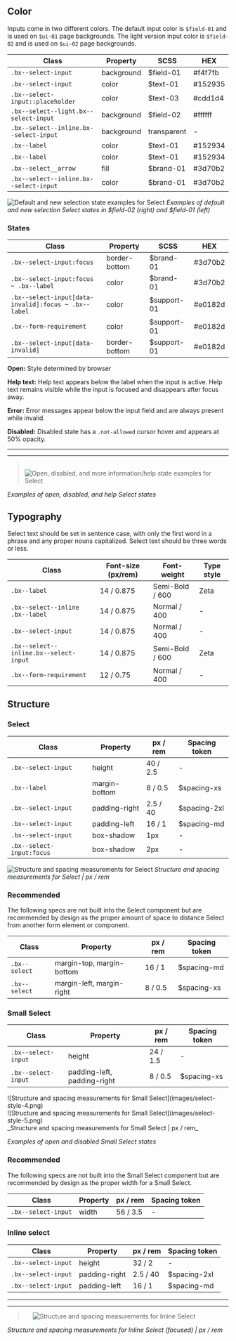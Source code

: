 ## Color

Inputs come in two different colors. The default input color is `$field-01` and is used on `$ui-01` page backgrounds. The light version input color is `$field-02` and is used on `$ui-02` page backgrounds.

| Class                                 | Property     | SCSS          | HEX     |
|---------------------------------------|--------------|---------------|---------|
|`.bx--select-input`                    | background   | $field-01     | #f4f7fb |
|`.bx--select-input`                    | color        | $text-01      | #152935 |
|`.bx--select-input::placeholder`       | color        | $text-03      | #cdd1d4 |
|`.bx--select--light.bx--select-input`  | background   | $field-02     | #ffffff |
|`.bx--select--inline.bx--select-input` | background   | transparent   | -       |
|`.bx--label`                           | color        | $text-01      | #152934 |
|`.bx--label`                           | color        | $text-01      | #152934 |
|`.bx--select__arrow`                   | fill         | $brand-01     | #3d70b2 |
|`.bx--select--inline.bx--select-input` | color        | $brand-01     | #3d70b2 |



![Default and new selection state examples for Select](images/select-style-1.png)
_Examples of default and new selection Select states in $field-02 (right) and $field-01 (left)_

### States

| Class                                              | Property      | SCSS          | HEX       |
|----------------------------------------------------|---------------|---------------|-----------|
|`.bx--select-input:focus`                           | border-bottom | $brand-01     | #3d70b2   |
|`.bx--select-input:focus ~ .bx--label`              | color         | $brand-01     | #3d70b2   |
|`.bx--select-input[data-invalid]:focus ~ .bx--label`| color         | $support-01   | #e0182d   |
|`.bx--form-requirement`                             | color         | $support-01   | #e0182d   |
|`.bx--select-input[data-invalid]`                   | border-bottom | $support-01   | #e0182d   |

**Open:** Style determined by browser

**Help text:** Help text appears below the label when the input is active. Help text remains visible while the input is focused and disappears after focus away.

**Error:** Error messages appear below the input field and are always present while invalid.

**Disabled:** Disabled state has a `.not-allowed` cursor hover and appears at 50% opacity.

---
***
> 
![Open, disabled, and more information/help state examples for Select](images/select-style-3.png)

_Examples of open, disabled, and help Select states_





## Typography

Select text should be set in sentence case, with only the first word in a phrase and any proper nouns capitalized. Select text should be three words or less.

| Class                                | Font-size (px/rem) | Font-weight     | Type style |
|--------------------------------------|--------------------|-----------------|------------|
|`.bx--label`                          | 14 / 0.875         | Semi-Bold / 600 | Zeta       |
|`.bx--select--inline .bx--label`      | 14 / 0.875         | Normal / 400    | -          |
|`.bx--select-input`                   | 14 / 0.875         | Normal / 400    | -          |
|`.bx--select--inline.bx--select-input`| 14 / 0.875         | Semi-Bold / 600 | Zeta       |
|`.bx--form-requirement`               | 12 / 0.75          | Normal / 400    | -          |

## Structure

### Select

| Class                   | Property      | px / rem  | Spacing token |
|-------------------------|---------------|-----------|---------------|
|`.bx--select-input`      | height        | 40 / 2.5  | - |
|`.bx--label`             | margin-bottom | 8 / 0.5   | $spacing-xs   |
|`.bx--select-input`      | padding-right | 2.5 / 40  | $spacing-2xl  |
|`.bx--select-input`      | padding-left  | 16 / 1    | $spacing-md   |
|`.bx--select-input`      | box-shadow    | 1px       | - |
|`.bx--select-input:focus`| box-shadow    | 2px       | - |

![Structure and spacing measurements for Select](images/select-style-2.png)
_Structure and spacing measurements for Select | px / rem_

### Recommended

The following specs are not built into the Select component but are recommended by design as the proper amount of space to distance Select from another form element or component.

| Class       | Property                   | px / rem  | Spacing token |
|-------------|----------------------------|-----------|---------------|
|`.bx--select`| margin-top, margin-bottom  | 16 / 1    | $spacing-md   |
|`.bx--select`| margin-left, margin-right  | 8 / 0.5   | $spacing-xs   |





### Small Select

| Class             | Property                    | px / rem   | Spacing token |
|-------------------|-----------------------------|------------|---------------|
|`.bx--select-input`| height                      | 24 / 1.5   | - |
|`.bx--select-input`| padding-left, padding-right | 8 / 0.5    | $spacing-xs   |

<div data-insert-component="ImageGrid">
  <div>
    ![Structure and spacing measurements for Small Select](images/select-style-4.png)
  </div>
  <div>
    ![Structure and spacing measurements for Small Select](images/select-style-5.png)
  </div>
</div>
_Structure and spacing measurements for Small Select | px / rem_

_Examples of open and disabled Small Select states_

### Recommended

The following specs are not built into the Small Select component but are recommended by design as the proper width for a Small Select.

| Class             | Property                   | px / rem  | Spacing token |
|-------------------|----------------------------|-----------|---------------|
|`.bx--select-input`| width                      | 56 / 3.5  | - |


### Inline select

| Class               | Property      | px / rem   | Spacing token |
|---------------------|---------------|------------|---------------|
|`.bx--select-input`  | height        | 32 / 2     | - |
|`.bx--select-input`  | padding-right | 2.5 / 40   | $spacing-2xl  |
|`.bx--select-input`  | padding-left  | 16 / 1     | $spacing-md   |


---
***
> 
![Structure and spacing measurements for Inline Select](images/select-style-6.png)

_Structure and spacing measurements for Inline Select (focused) | px / rem_

